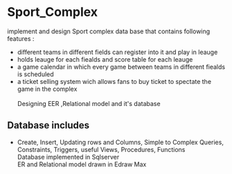 # Sport_Complex
implement and design Sport complex data base that contains following features : <br />
- different teams in different fields can register into it and play in leauge <br />
- holds leauge for each fiealds and score table for each leauge<br />
- a game calendar in which every game between teams in different fiealds is scheduled<br />
- a ticket selling system wich allows fans to buy ticket to spectate the game in the complex<br /><br />
Designing EER ,Relational model and it's database<br/>
## Database includes
- Create, Insert, Updating rows and Columns, Simple to Complex Queries,  Constraints, Triggers, useful Views, Procedures, Functions<br />
Database implemented in Sqlserver<br />
ER and Relational model drawn in Edraw Max
